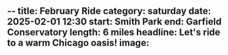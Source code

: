 --
title: February Ride
category: saturday
date: 2025-02-01 12:30
start: Smith Park
end: Garfield Conservatory
length: 6 miles
headline: Let's ride to a warm Chicago oasis!
image:
--
